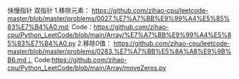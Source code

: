 快慢指针
双指针
1.移除元素：
  https://github.com/zihao-cpu/leetcode-master/blob/master/problems/0027.%E7%A7%BB%E9%99%A4%E5%85%83%E7%B4%A0.md; 
  Code：https://github.com/zihao-cpu/Python_LeetCode/blob/main/Array/%E7%A7%BB%E9%99%A4%E5%85%83%E7%B4%A0.py
2.移除0值： 
  https://github.com/zihao-cpu/leetcode-master/blob/master/problems/0283.%E7%A7%BB%E5%8A%A8%E9%9B%B6.md；
  Code:https://github.com/zihao-cpu/Python_LeetCode/blob/main/Array/moveZeros.py
